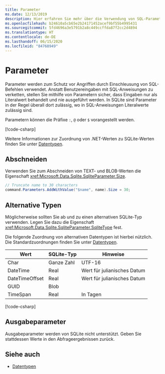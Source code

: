```yaml
---
title: Parameter
ms.date: 12/13/2019
description: Hier erfahren Sie mehr über die Verwendung von SQL-Parametern.
ms.openlocfilehash: b24610a5cb65e2b24171452acef9bf55b4995431
ms.sourcegitcommit: 5fd4696a3e5791b2a8c449ccffda87f2cc2d4894
ms.translationtype: HT
ms.contentlocale: de-DE
ms.lasthandoff: 06/15/2020
ms.locfileid: "84768949"
---
```

# <a name="parameters"></a>Parameter

Parameter werden zum Schutz vor Angriffen durch Einschleusung von SQL-Befehlen verwendet. Anstatt Benutzereingaben mit SQL-Anweisungen zu verketten, stellen Sie mithilfe von Parametern sicher, dass Eingaben nur als Literalwert behandelt und nie ausgeführt werden. In SQLite sind Parameter in der Regel überall dort zulässig, wo in SQL-Anweisungen Literalwerte zulässig sind.

Parametern können die Präfixe `:`, `@` oder `$` vorangestellt werden.

[!code-csharp[](../../../../samples/snippets/standard/data/sqlite/HelloWorldSample/Program.cs?name=snippet_Parameter)]

Weitere Informationen zur Zuordnung von .NET-Werten zu SQLite-Werten finden Sie unter [Datentypen](types.md).

## <a name="truncation"></a>Abschneiden

Verwenden Sie zum Abschneiden von TEXT- und BLOB-Werten die Eigenschaft <xref:Microsoft.Data.Sqlite.SqliteParameter.Size>.

```csharp
// Truncate name to 30 characters
command.Parameters.AddWithValue("$name", name).Size = 30;
```

## <a name="alternative-types"></a>Alternative Typen

Möglicherweise sollten Sie ab und zu einen alternativen SQLite-Typ verwenden. Legen Sie dazu die Eigenschaft <xref:Microsoft.Data.Sqlite.SqliteParameter.SqliteType> fest.

Die folgende Zuordnung von alternativen Datentypen ist hierbei nützlich. Die Standardzuordnungen finden Sie unter [Datentypen](types.md).

| Wert          | SQLite-Typ | Hinweise          |
| -------------- | ---------- | ---------------- |
| Char           | Ganze Zahl    | UTF-16           |
| DateTime       | Real       | Wert für julianisches Datum |
| DateTimeOffset | Real       | Wert für julianisches Datum |
| GUID           | Blob       |                  |
| TimeSpan       | Real       | In Tagen          |

[!code-csharp[](../../../../samples/snippets/standard/data/sqlite/DateAndTimeSample/Program.cs?name=snippet_SqliteType)]

## <a name="output-parameters"></a>Ausgabeparameter

Ausgabeparameter werden von SQLite nicht unterstützt. Geben Sie stattdessen Werte in den Abfrageergebnissen zurück.

## <a name="see-also"></a>Siehe auch

* [Datentypen](types.md)

